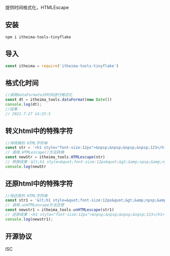 提供时间格式化，HTMLEscape
## 安装
```
npm i itheima-tools-tinyflake
```


## 导入
```js
const itheima = require('itheima-tools-tinyflake')
```


## 格式化时间
```js
//调用dataFormate对时间进行格式化
const dt = itheima_tools.dataFormat(new Date())
console.log(dt); 
//结果：
// 2021-7-27 14:25:5
```


## 转义html中的特殊字符
```js
//待转换的 HTML字符串
const str = '<h1 style="font-size:12px">&npsp;&npsp;&npsp;&npsp;123</h1>'
// 调用.HTMLescape()方法转换
const newStr = itheima_tools.HTMLescape(str)
// 转换结果：&lt;h1 style=&quot;font-size:12px&quot;&gt;&amp;npsp;&amp;npsp;&amp;npsp;&amp;npsp;123&lt;/h1&gt;
console.log(newStr
```


## 还原html中的特殊字符
```js
//待还原的 HTML字符串
const str1 = '&lt;h1 style=&quot;font-size:12px&quot;&gt;&amp;npsp;&amp;npsp;&amp;npsp;&amp;npsp;123&lt;/h1&gt;'
// 调用.unHTMLescape方法还原
const newstr1 = itheima_tools.unHTMLescape(str1)
// 还原结果：<h1 style="font-size:12px">&npsp;&npsp;&npsp;&npsp;123</h1>
console.log(newstr1);
```


## 开源协议
ISC


